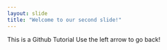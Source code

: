 ```yaml
---
layout: slide
title: "Welcome to our second slide!"
---
```

This is a Github Tutorial
Use the left arrow to go back!
